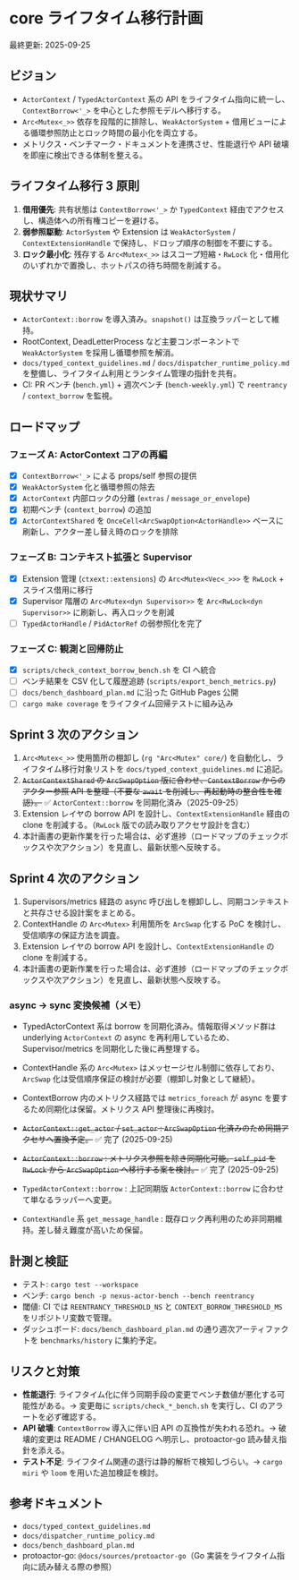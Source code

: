 # core ライフタイム移行計画

最終更新: 2025-09-25

## ビジョン
- `ActorContext` / `TypedActorContext` 系の API をライフタイム指向に統一し、`ContextBorrow<'_>` を中心とした参照モデルへ移行する。
- `Arc<Mutex<_>>` 依存を段階的に排除し、`WeakActorSystem` + 借用ビューによる循環参照防止とロック時間の最小化を両立する。
- メトリクス・ベンチマーク・ドキュメントを連携させ、性能退行や API 破壊を即座に検出できる体制を整える。

## ライフタイム移行 3 原則
1. **借用優先**: 共有状態は `ContextBorrow<'_>` か `TypedContext` 経由でアクセスし、構造体への所有権コピーを避ける。
2. **弱参照駆動**: `ActorSystem` や Extension は `WeakActorSystem` / `ContextExtensionHandle` で保持し、ドロップ順序の制御を不要にする。
3. **ロック最小化**: 残存する `Arc<Mutex<_>>` はスコープ短縮・`RwLock` 化・借用化のいずれかで置換し、ホットパスの待ち時間を削減する。

## 現状サマリ
- `ActorContext::borrow` を導入済み。`snapshot()` は互換ラッパーとして維持。
- RootContext, DeadLetterProcess など主要コンポーネントで `WeakActorSystem` を採用し循環参照を解消。
- `docs/typed_context_guidelines.md` / `docs/dispatcher_runtime_policy.md` を整備し、ライフタイム利用とランタイム管理の指針を共有。
- CI: PR ベンチ (`bench.yml`) + 週次ベンチ (`bench-weekly.yml`) で `reentrancy` / `context_borrow` を監視。

## ロードマップ
### フェーズ A: ActorContext コアの再編
- [x] `ContextBorrow<'_>` による props/self 参照の提供
- [x] `WeakActorSystem` 化と循環参照の除去
- [x] `ActorContext` 内部ロックの分離 (`extras` / `message_or_envelope`)
- [x] 初期ベンチ (`context_borrow`) の追加
- [x] `ActorContextShared` を `OnceCell<ArcSwapOption<ActorHandle>>` ベースに刷新し、アクター差し替え時のロックを排除

### フェーズ B: コンテキスト拡張と Supervisor
- [x] Extension 管理 (`ctxext::extensions`) の `Arc<Mutex<Vec<_>>>` を `RwLock` + スライス借用に移行
- [x] Supervisor 階層の `Arc<Mutex<dyn Supervisor>>` を `Arc<RwLock<dyn Supervisor>>` に刷新し、再入ロックを削減
- [ ] `TypedActorHandle` / `PidActorRef` の弱参照化を完了

### フェーズ C: 観測と回帰防止
- [x] `scripts/check_context_borrow_bench.sh` を CI へ統合
- [ ] ベンチ結果を CSV 化して履歴追跡 (`scripts/export_bench_metrics.py`)
- [ ] `docs/bench_dashboard_plan.md` に沿った GitHub Pages 公開
- [ ] `cargo make coverage` をライフタイム回帰テストに組み込み

## Sprint 3 次のアクション
1. `Arc<Mutex<_>>` 使用箇所の棚卸し (`rg "Arc<Mutex" core/`) を自動化し、ライフタイム移行対象リストを `docs/typed_context_guidelines.md` に追記。
2. ~~`ActorContextShared` の `ArcSwapOption` 版に合わせ、`ContextBorrow` からのアクター参照 API を整理（不要な `await` を削減し、再起動時の整合性を確認）。~~ ✅ `ActorContext::borrow` を同期化済み（2025-09-25）
3. Extension レイヤの borrow API を設計し、`ContextExtensionHandle` 経由の clone を削減する。（`RwLock` 版での読み取りアクセサ設計を含む）
4. 本計画書の更新作業を行った場合は、必ず進捗（ロードマップのチェックボックスや次アクション）を見直し、最新状態へ反映する。

## Sprint 4 次のアクション
1. Supervisors/metrics 経路の async 呼び出しを棚卸しし、同期コンテキストと共存させる設計案をまとめる。
2. ContextHandle の `Arc<Mutex>` 利用箇所を `ArcSwap` 化する PoC を検討し、受信順序の保証方法を調査。
3. Extension レイヤの borrow API を設計し、`ContextExtensionHandle` の clone を削減する。
4. 本計画書の更新作業を行った場合は、必ず進捗（ロードマップのチェックボックスや次アクション）を見直し、最新状態へ反映する。

### async -> sync 変換候補（メモ）
- TypedActorContext 系は borrow を同期化済み。情報取得メソッド群は underlying `ActorContext` の async を再利用しているため、Supervisor/metrics を同期化した後に再整理する。
- ContextHandle 系の `Arc<Mutex>` はメッセージセル制御に依存しており、`ArcSwap` 化は受信順序保証の検討が必要（棚卸し対象として継続）。

- ContextBorrow 内のメトリクス経路では `metrics_foreach` が async を要するため同期化は保留。メトリクス API 整理後に再検討。
- ~~`ActorContext::get_actor` / `set_actor` : `ArcSwapOption` 化済みのため同期アクセサへ置換予定。~~ ✅ 完了 (2025-09-25)
- ~~`ActorContext::borrow` : メトリクス参照を除き同期化可能。`self_pid` を `RwLock` から `ArcSwapOption` へ移行する案を検討。~~ ✅ 完了 (2025-09-25)
- `TypedActorContext::borrow` : 上記同期版 `ActorContext::borrow` に合わせて単なるラッパーへ変更。
- `ContextHandle` 系 `get_message_handle` : 既存ロック再利用のため非同期維持。差し替え難度が高いため保留。

## 計測と検証
- テスト: `cargo test --workspace`
- ベンチ: `cargo bench -p nexus-actor-bench --bench reentrancy`
- 閾値: CI では `REENTRANCY_THRESHOLD_NS` と `CONTEXT_BORROW_THRESHOLD_MS` をリポジトリ変数で管理。
- ダッシュボード: `docs/bench_dashboard_plan.md` の通り週次アーティファクトを `benchmarks/history` に集約予定。

## リスクと対策
- **性能退行**: ライフタイム化に伴う同期手段の変更でベンチ数値が悪化する可能性がある。→ 変更毎に `scripts/check_*_bench.sh` を実行し、CI のアラートを必ず確認する。
- **API 破壊**: `ContextBorrow` 導入に伴い旧 API の互換性が失われる恐れ。→ 破壊的変更は README / CHANGELOG へ明示し、protoactor-go 読み替え指針を添える。
- **テスト不足**: ライフタイム関連の退行は静的解析で検知しづらい。→ `cargo miri` や `loom` を用いた追加検証を検討。

## 参考ドキュメント
- `docs/typed_context_guidelines.md`
- `docs/dispatcher_runtime_policy.md`
- `docs/bench_dashboard_plan.md`
- protoactor-go: `@docs/sources/protoactor-go`（Go 実装をライフタイム指向に読み替える際の参照）
